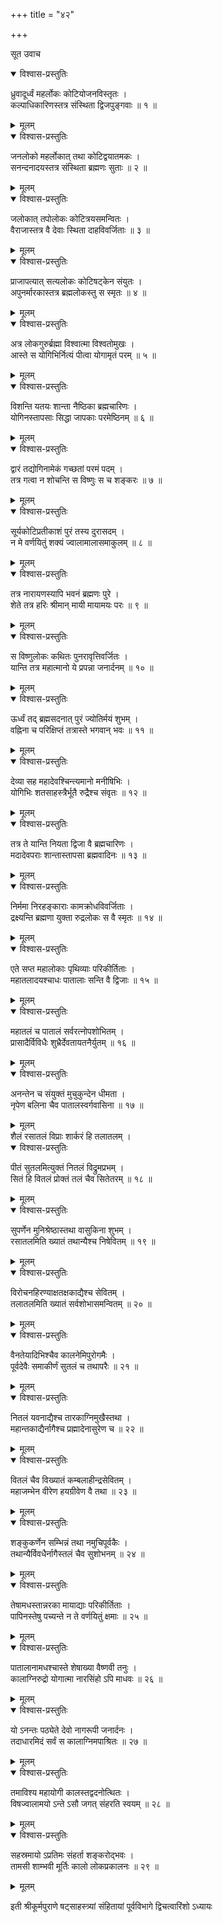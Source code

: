 +++
title = "४२"

+++

सूत उवाच  

<details open><summary>विश्वास-प्रस्तुतिः</summary>

ध्रुवादूर्ध्वं महर्लोकः कोटियोजनविस्तृतः ।  
कल्पाधिकारिणस्तत्र संस्थिता द्विजपुङ्गवाः ॥ १ ॥
</details>

<details><summary>मूलम्</summary>

ध्रुवादूर्ध्वं महर्लोकः कोटियोजनविस्तृतः ।  
कल्पाधिकारिणस्तत्र संस्थिता द्विजपुङ्गवाः ॥ १ ॥
</details>

<details open><summary>विश्वास-प्रस्तुतिः</summary>

जनलोको महर्लोकात् तथा कोटिद्वयातमकः ।  
सनन्दनादयस्तत्र संस्थिता ब्रह्मणः सुताः ॥ २ ॥
</details>

<details><summary>मूलम्</summary>

जनलोको महर्लोकात् तथा कोटिद्वयातमकः ।  
सनन्दनादयस्तत्र संस्थिता ब्रह्मणः सुताः ॥ २ ॥
</details>

<details open><summary>विश्वास-प्रस्तुतिः</summary>

जलोकात् तपोलोकः कोटित्रयसमन्वितः ।  
वैराजास्तत्र वै देवाः स्थिता दाहविवर्जिताः ॥ ३ ॥
</details>

<details><summary>मूलम्</summary>

जलोकात् तपोलोकः कोटित्रयसमन्वितः ।  
वैराजास्तत्र वै देवाः स्थिता दाहविवर्जिताः ॥ ३ ॥
</details>

<details open><summary>विश्वास-प्रस्तुतिः</summary>

प्राजापत्यात् सत्यलोकः कोटिषट्केन संयुतः ।  
अपुनर्मारकास्तत्र ब्रह्मलोकस्तु स स्मृतः ॥ ४ ॥
</details>

<details><summary>मूलम्</summary>

प्राजापत्यात् सत्यलोकः कोटिषट्केन संयुतः ।  
अपुनर्मारकास्तत्र ब्रह्मलोकस्तु स स्मृतः ॥ ४ ॥
</details>

<details open><summary>विश्वास-प्रस्तुतिः</summary>

अत्र लोकगुरुर्ब्रह्मा विश्वात्मा विश्वतोमुखः ।  
आस्ते स योगिभिर्नित्यं पीत्वा योगामृतं परम् ॥ ५ ॥
</details>

<details><summary>मूलम्</summary>

अत्र लोकगुरुर्ब्रह्मा विश्वात्मा विश्वतोमुखः ।  
आस्ते स योगिभिर्नित्यं पीत्वा योगामृतं परम् ॥ ५ ॥
</details>

<details open><summary>विश्वास-प्रस्तुतिः</summary>

विशन्ति यतयः शान्ता नैष्ठिका ब्रह्मचारिणः ।  
योगिनस्तापसाः सिद्धा जापकाः परमेष्ठिनम् ॥ ६ ॥
</details>

<details><summary>मूलम्</summary>

विशन्ति यतयः शान्ता नैष्ठिका ब्रह्मचारिणः ।  
योगिनस्तापसाः सिद्धा जापकाः परमेष्ठिनम् ॥ ६ ॥
</details>

<details open><summary>विश्वास-प्रस्तुतिः</summary>

द्वारं तद्योगिनामेकं गच्छतां परमं पदम् ।  
तत्र गत्वा न शोचन्ति स विष्णुः स च शङ्करः ॥ ७ ॥
</details>

<details><summary>मूलम्</summary>

द्वारं तद्योगिनामेकं गच्छतां परमं पदम् ।  
तत्र गत्वा न शोचन्ति स विष्णुः स च शङ्करः ॥ ७ ॥
</details>

<details open><summary>विश्वास-प्रस्तुतिः</summary>

सूर्यकोटिप्रतीकाशं पुरं तस्य दुरासदम् ।  
न मे वर्णयितुं शक्यं ज्वालामालासमाकुलम् ॥ ८ ॥
</details>

<details><summary>मूलम्</summary>

सूर्यकोटिप्रतीकाशं पुरं तस्य दुरासदम् ।  
न मे वर्णयितुं शक्यं ज्वालामालासमाकुलम् ॥ ८ ॥
</details>

<details open><summary>विश्वास-प्रस्तुतिः</summary>

तत्र नारायणस्यापि भवनं ब्रह्मणः पुरे ।  
शेते तत्र हरिः श्रीमान् मायी मायामयः परः ॥ ९ ॥
</details>

<details><summary>मूलम्</summary>

तत्र नारायणस्यापि भवनं ब्रह्मणः पुरे ।  
शेते तत्र हरिः श्रीमान् मायी मायामयः परः ॥ ९ ॥
</details>

<details open><summary>विश्वास-प्रस्तुतिः</summary>

स विष्णुलोकः कथितः पुनरावृत्तिवर्जितः ।  
यान्ति तत्र महात्मानो ये प्रपन्ना जनार्दनम् ॥ १० ॥
</details>

<details><summary>मूलम्</summary>

स विष्णुलोकः कथितः पुनरावृत्तिवर्जितः ।  
यान्ति तत्र महात्मानो ये प्रपन्ना जनार्दनम् ॥ १० ॥
</details>

<details open><summary>विश्वास-प्रस्तुतिः</summary>

ऊर्ध्वं तद् ब्रह्मसदनात् पुरं ज्योतिर्मयं शुभम् ।  
वह्निना च परिक्षिप्तं तत्रास्ते भगवान् भवः ॥ ११ ॥
</details>

<details><summary>मूलम्</summary>

ऊर्ध्वं तद् ब्रह्मसदनात् पुरं ज्योतिर्मयं शुभम् ।  
वह्निना च परिक्षिप्तं तत्रास्ते भगवान् भवः ॥ ११ ॥
</details>

<details open><summary>विश्वास-प्रस्तुतिः</summary>

देव्या सह महादेवश्चिन्त्यमानो मनीषिभिः ।  
योगिभिः शतसाहस्त्रैर्भूतै रुद्रैश्च संवृतः ॥ १२ ॥
</details>

<details><summary>मूलम्</summary>

देव्या सह महादेवश्चिन्त्यमानो मनीषिभिः ।  
योगिभिः शतसाहस्त्रैर्भूतै रुद्रैश्च संवृतः ॥ १२ ॥
</details>

<details open><summary>विश्वास-प्रस्तुतिः</summary>

तत्र ते यान्ति नियता द्विजा वै ब्रह्मचारिणः ।  
मदादेवपराः शान्तास्तापसा ब्रह्मवादिनः ॥ १३ ॥
</details>

<details><summary>मूलम्</summary>

तत्र ते यान्ति नियता द्विजा वै ब्रह्मचारिणः ।  
मदादेवपराः शान्तास्तापसा ब्रह्मवादिनः ॥ १३ ॥
</details>

<details open><summary>विश्वास-प्रस्तुतिः</summary>

निर्ममा निरहङ्काराः कामक्रोधविवर्जिताः ।  
द्रक्ष्यन्ति ब्रह्मणा युक्ता रुद्रलोकः स वै स्मृतः ॥ १४ ॥
</details>

<details><summary>मूलम्</summary>

निर्ममा निरहङ्काराः कामक्रोधविवर्जिताः ।  
द्रक्ष्यन्ति ब्रह्मणा युक्ता रुद्रलोकः स वै स्मृतः ॥ १४ ॥
</details>

<details open><summary>विश्वास-प्रस्तुतिः</summary>

एते सप्त महालोकाः पृथिव्याः परिकीर्तिताः ।  
महातलादयश्चाधः पातालाः सन्ति वै द्विजाः ॥ १५ ॥
</details>

<details><summary>मूलम्</summary>

एते सप्त महालोकाः पृथिव्याः परिकीर्तिताः ।  
महातलादयश्चाधः पातालाः सन्ति वै द्विजाः ॥ १५ ॥
</details>

<details open><summary>विश्वास-प्रस्तुतिः</summary>

महातलं च पातालं सर्वरत्नोपशोभितम् ।  
प्रासादैर्विविधैः शुभ्रैर्देवतायतनैर्युतम् ॥ १६ ॥
</details>

<details><summary>मूलम्</summary>

महातलं च पातालं सर्वरत्नोपशोभितम् ।  
प्रासादैर्विविधैः शुभ्रैर्देवतायतनैर्युतम् ॥ १६ ॥
</details>

<details open><summary>विश्वास-प्रस्तुतिः</summary>

अनन्तेन च संयुक्तं मुचुकुन्देन धीमता ।  
नृपेण बलिना चैव पातालस्वर्गवासिना ॥ १७ ॥
</details>

<details><summary>मूलम्</summary>

अनन्तेन च संयुक्तं मुचुकुन्देन धीमता ।  
नृपेण बलिना चैव पातालस्वर्गवासिना ॥ १७ ॥
</details>
शैलं रसातलं विप्राः शार्करं हि तलातलम् ।  

<details open><summary>विश्वास-प्रस्तुतिः</summary>

पीतं सुतलमित्युक्तं नितलं विद्रुमप्रभम् ।  
सितं हि वितलं प्रोक्तं तलं चैव सितेतरम् ॥ १८ ॥
</details>

<details><summary>मूलम्</summary>

पीतं सुतलमित्युक्तं नितलं विद्रुमप्रभम् ।  
सितं हि वितलं प्रोक्तं तलं चैव सितेतरम् ॥ १८ ॥
</details>

<details open><summary>विश्वास-प्रस्तुतिः</summary>

सुपर्णेन मुनिश्रेष्ठास्तथा वासुकिना शुभम् ।  
रसातलमिति ख्यातं तथान्यैश्च निषेवितम् ॥ १९ ॥
</details>

<details><summary>मूलम्</summary>

सुपर्णेन मुनिश्रेष्ठास्तथा वासुकिना शुभम् ।  
रसातलमिति ख्यातं तथान्यैश्च निषेवितम् ॥ १९ ॥
</details>

<details open><summary>विश्वास-प्रस्तुतिः</summary>

विरोचनहिरण्याक्षतक्षकाद्यैश्च सेवितम् ।  
तलातलमिति ख्यातं सर्वशोभासमन्वितम् ॥ २० ॥
</details>

<details><summary>मूलम्</summary>

विरोचनहिरण्याक्षतक्षकाद्यैश्च सेवितम् ।  
तलातलमिति ख्यातं सर्वशोभासमन्वितम् ॥ २० ॥
</details>

<details open><summary>विश्वास-प्रस्तुतिः</summary>

वैनतेयादिभिश्चैव कालनेमिपुरोगमैः ।  
पूर्वदेवैः समाकीर्णं सुतलं च तथापरैः ॥ २१ ॥
</details>

<details><summary>मूलम्</summary>

वैनतेयादिभिश्चैव कालनेमिपुरोगमैः ।  
पूर्वदेवैः समाकीर्णं सुतलं च तथापरैः ॥ २१ ॥
</details>

<details open><summary>विश्वास-प्रस्तुतिः</summary>

नितलं यवनाद्यैश्च तारकाग्निमुखैस्तथा ।  
महान्तकाद्यैर्नागैश्च प्रह्मादेनासुरेण च ॥ २२ ॥
</details>

<details><summary>मूलम्</summary>

नितलं यवनाद्यैश्च तारकाग्निमुखैस्तथा ।  
महान्तकाद्यैर्नागैश्च प्रह्मादेनासुरेण च ॥ २२ ॥
</details>

<details open><summary>विश्वास-प्रस्तुतिः</summary>

वितलं चैव विख्यातं कम्बलाहीन्द्रसेवितम् ।  
महाजम्भेन वीरेण हयग्रीवेण वै तथा ॥ २३ ॥
</details>

<details><summary>मूलम्</summary>

वितलं चैव विख्यातं कम्बलाहीन्द्रसेवितम् ।  
महाजम्भेन वीरेण हयग्रीवेण वै तथा ॥ २३ ॥
</details>

<details open><summary>विश्वास-प्रस्तुतिः</summary>

शङ्कुकर्णेन सम्भिन्नं तथा नमुचिपूर्वकैः ।  
तथान्यैर्विवधैर्नागैस्तलं चैव सुशोभनम् ॥ २४ ॥
</details>

<details><summary>मूलम्</summary>

शङ्कुकर्णेन सम्भिन्नं तथा नमुचिपूर्वकैः ।  
तथान्यैर्विवधैर्नागैस्तलं चैव सुशोभनम् ॥ २४ ॥
</details>

<details open><summary>विश्वास-प्रस्तुतिः</summary>

तेषामधस्तान्नरका मायाद्याः परिकीर्तिताः ।  
पापिनस्तेषु पच्यन्ते न ते वर्णयितुं क्षमाः ॥ २५ ॥
</details>

<details><summary>मूलम्</summary>

तेषामधस्तान्नरका मायाद्याः परिकीर्तिताः ।  
पापिनस्तेषु पच्यन्ते न ते वर्णयितुं क्षमाः ॥ २५ ॥
</details>

<details open><summary>विश्वास-प्रस्तुतिः</summary>

पातालानामधश्चास्ते शेषाख्या वैष्णवी तनुः ।  
कालाग्निरुद्रो योगात्मा नारसिंहो ऽपि माधवः ॥ २६ ॥
</details>

<details><summary>मूलम्</summary>

पातालानामधश्चास्ते शेषाख्या वैष्णवी तनुः ।  
कालाग्निरुद्रो योगात्मा नारसिंहो ऽपि माधवः ॥ २६ ॥
</details>

<details open><summary>विश्वास-प्रस्तुतिः</summary>

यो ऽनन्तः पठ्येते देवो नागरूपी जनार्दनः ।  
तदाधारमिदं सर्वं स कालाग्निमपाश्रितः ॥ २७ ॥
</details>

<details><summary>मूलम्</summary>

यो ऽनन्तः पठ्येते देवो नागरूपी जनार्दनः ।  
तदाधारमिदं सर्वं स कालाग्निमपाश्रितः ॥ २७ ॥
</details>

<details open><summary>विश्वास-प्रस्तुतिः</summary>

तमाविश्य महायोगी कालस्तद्वदनोत्थितः ।  
विषज्वालामयो ऽन्ते ऽसौ जगत् संहरति स्वयम् ॥ २८ ॥
</details>

<details><summary>मूलम्</summary>

तमाविश्य महायोगी कालस्तद्वदनोत्थितः ।  
विषज्वालामयो ऽन्ते ऽसौ जगत् संहरति स्वयम् ॥ २८ ॥
</details>

<details open><summary>विश्वास-प्रस्तुतिः</summary>

सहस्रमायो ऽप्रतिमः संहर्ता शङ्करोद्भवः ।  
तामसी शाम्भवी मूर्तिः कालो लोकप्रकालनः ॥ २९ ॥
</details>

<details><summary>मूलम्</summary>

सहस्रमायो ऽप्रतिमः संहर्ता शङ्करोद्भवः ।  
तामसी शाम्भवी मूर्तिः कालो लोकप्रकालनः ॥ २९ ॥
</details>
    
इती श्रीकूर्मपुराणे षट्साहस्त्र्यां संहितायां पूर्वविभागे द्विचत्वारिंशो ऽध्यायः
